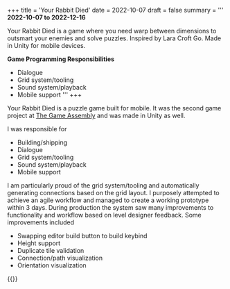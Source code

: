 +++
title = 'Your Rabbit Died'
date = 2022-10-07
draft = false
summary = '''
**2022-10-07 to 2022-12-16**

Your Rabbit Died is a game where you need warp between dimensions to outsmart your enemies and solve puzzles. Inspired by Lara Croft Go. Made in Unity for mobile devices.

**Game Programming Responsibilities**
  *  Dialogue
  *  Grid system/tooling
  *  Sound system/playback
  *  Mobile support
'''
+++

Your Rabbit Died is a puzzle game built for mobile. It was the second game project 
at [The Game Assembly](https://thegameassembly.com) and was made in Unity as well.

I was responsible for
* Building/shipping
* Dialogue
* Grid system/tooling
* Sound system/playback
* Mobile support

I am particularly proud of the grid system/tooling and automatically generating 
connections based on the grid layout. I purposely attempted to achieve an agile 
workflow and managed to create a working prototype within 3 days. During production 
the system saw many improvements to functionality and workflow based on 
level designer feedback. Some improvements included
* Swapping editor build button to build keybind
* Height support
* Duplicate tile validation
* Connection/path visualization
* Orientation visualization

{{<youtube id="AMju0Vkug08" title="Your Rabbit Died trailer.">}}